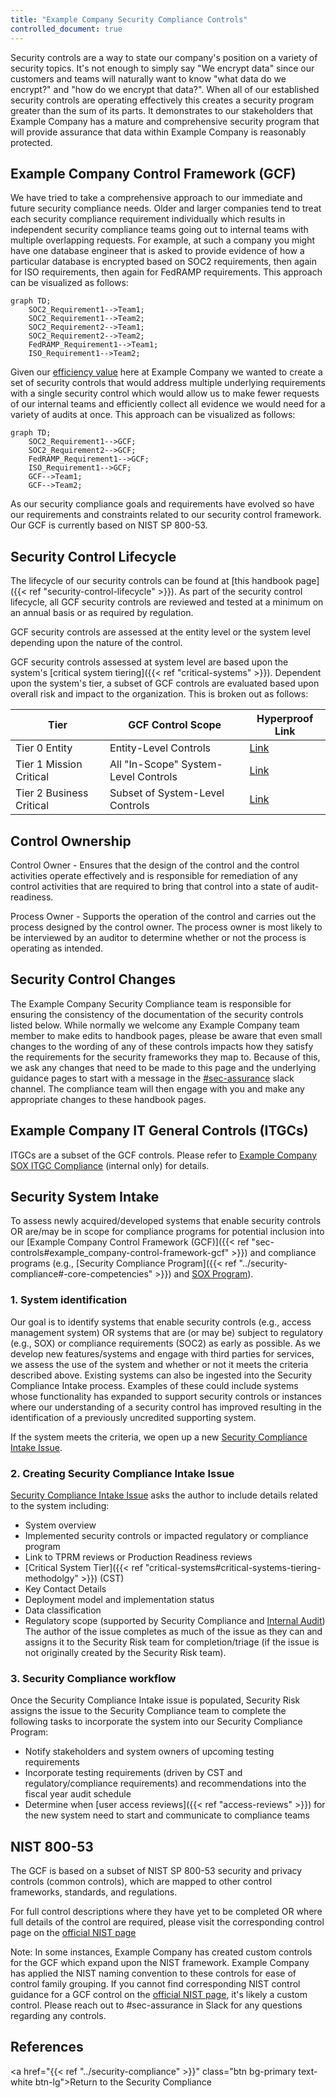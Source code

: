 ```yaml
---
title: "Example Company Security Compliance Controls"
controlled_document: true
---
```


Security controls are a way to state our company's position on a variety of security topics. It's not enough to simply say "We encrypt data" since our customers and teams will naturally want to know "what data do we encrypt?" and "how do we encrypt that data?". When all of our established security controls are operating effectively this creates a security program greater than the sum of its parts. It demonstrates to our stakeholders that Example Company has a mature and comprehensive security program that will provide assurance that data within Example Company is reasonably protected.

## Example Company Control Framework (GCF)

We have tried to take a comprehensive approach to our immediate and future security compliance needs. Older and larger companies tend to treat each security compliance requirement individually which results in independent security compliance teams going out to internal teams with multiple overlapping requests. For example, at such a company you might have one database engineer that is asked to provide evidence of how a particular database is encrypted based on SOC2 requirements, then again for ISO requirements, then again for FedRAMP requirements. This approach can be visualized as follows:

```mermaid
graph TD;
    SOC2_Requirement1-->Team1;
    SOC2_Requirement1-->Team2;
    SOC2_Requirement2-->Team1;
    SOC2_Requirement2-->Team2;
    FedRAMP_Requirement1-->Team1;
    ISO_Requirement1-->Team2;
```

Given our [efficiency value](/handbook/values/#efficiency) here at Example Company we wanted to create a set of security controls that would address multiple underlying requirements with a single security control which would allow us to make fewer requests of our internal teams and efficiently collect all evidence we would need for a variety of audits at once. This approach can be visualized as follows:

```mermaid
graph TD;
    SOC2_Requirement1-->GCF;
    SOC2_Requirement2-->GCF;
    FedRAMP_Requirement1-->GCF;
    ISO_Requirement1-->GCF;
    GCF-->Team1;
    GCF-->Team2;
```

As our security compliance goals and requirements have evolved so have our requirements and constraints related to our security control framework. Our GCF is currently based on NIST SP 800-53.

## Security Control Lifecycle

The lifecycle of our security controls can be found at [this handbook page]({{< ref "security-control-lifecycle" >}}). As part of the security control lifecycle, all GCF security controls are reviewed and tested at a minimum on an annual basis or as required by regulation.

GCF security controls are assessed at the entity level or the system level depending upon the nature of the control.

GCF security controls assessed at system level are based upon the system's [critical system tiering]({{< ref "critical-systems" >}}). Dependent upon the system's tier, a subset of GCF controls are evaluated based upon overall risk and impact to the organization. This is broken out as follows:

|Tier |     GCF Control Scope |     Hyperproof Link|
|--|--|--|
|Tier 0 Entity|Entity-Level Controls| [Link](https://hyperproof.app/org/d7c741c0-4cdc-11ee-b76d-562ad257a689/controls?filters=cf-f6f3a9aa-9dd6-11ee-92d4-760afca11dae%3DTier%25200%2520Entity&sortGridBy=scopeName&view=grid)|
|Tier 1 Mission Critical|All "In-Scope" System-Level Controls| [Link](https://hyperproof.app/org/d7c741c0-4cdc-11ee-b76d-562ad257a689/controls?filters=cf-f6f3a9aa-9dd6-11ee-92d4-760afca11dae%3DTier%25201%2520Mission%2520Critical&sortGridBy=scopeName&view=grid)|
|Tier 2 Business Critical|Subset of System-Level Controls| [Link](https://hyperproof.app/org/d7c741c0-4cdc-11ee-b76d-562ad257a689/controls?filters=cf-f6f3a9aa-9dd6-11ee-92d4-760afca11dae%3DTier%25202%2520Business%2520Critical&sortGridBy=scopeName&view=grid)|

## Control Ownership

Control Owner - Ensures that the design of the control and the control activities operate effectively and is responsible for remediation of any control activities that are required to bring that control into a state of audit-readiness.

Process Owner - Supports the operation of the control and carries out the process designed by the control owner. The process owner is most likely to be interviewed by an auditor to determine whether or not the process is operating as intended.

## Security Control Changes

The Example Company Security Compliance team is responsible for ensuring the consistency of the documentation of the security controls listed below. While normally we welcome any Example Company team member to make edits to handbook pages, please be aware that even small changes to the wording of any of these controls impacts how they satisfy the requirements for the security frameworks they map to. Because of this, we ask any changes that need to be made to this page and the underlying guidance pages to start with a message in the [#sec-assurance](https://slack.com/app_redirect?channel=sec-assurance) slack channel. The compliance team will then engage with you and make any appropriate changes to these handbook pages.

## Example Company IT General Controls (ITGCs)

ITGCs are a subset of the GCF controls. Please refer to [Example Company SOX ITGC Compliance](https://internal.example_company.com/handbook/finance/sox-internal-controls/) (internal only) for details.

## Security System Intake

To assess newly acquired/developed systems that enable security controls OR are/may be in scope for compliance programs for potential inclusion into our [Example Company Control Framework (GCF)]({{< ref "sec-controls#example_company-control-framework-gcf" >}}) and compliance programs  (e.g., [Security Compliance Program]({{< ref "../security-compliance#-core-competencies" >}}) and [SOX Program](https://internal.example_company.com/handbook/internal-audit/sarbanes-oxley/)).

### 1. System identification

Our goal is to identify systems that enable security controls (e.g., access management system) OR systems that are (or may be) subject to regulatory (e.g., SOX) or compliance requirements (SOC2) as early as possible. As we develop new features/systems and engage with third parties for services, we assess the use of the system and whether or not it meets the criteria described above. Existing systems can also be ingested into the Security Compliance Intake process. Examples of these could include systems whose functionality has expanded to support security controls or instances where our understanding of a security control has improved resulting in the identification of a previously uncredited supporting system.

If the system meets the criteria, we open up a new [Security Compliance Intake Issue](https://example_company.com/example_company-com/gl-security/security-assurance/security-compliance-commercial-and-dedicated/security-compliance-intake/-/issues/new?issue[title]=System%20Intake:%20%5BSystem%20Name%20FY2%23%20Q%23%5D&issuable_template=intakeform).

### 2. Creating Security Compliance Intake Issue

[Security Compliance Intake Issue](https://example_company.com/example_company-com/gl-security/security-assurance/security-compliance-commercial-and-dedicated/security-compliance-intake/-/issues/new?issue[title]=System%20Intake:%20%5BSystem%20Name%20FY2%23%20Q%23%5D&issuable_template=intakeform) asks the author to include details related to the system including:

- System overview
- Implemented security controls or impacted regulatory or compliance program
- Link to TPRM reviews or Production Readiness reviews
- [Critical System Tier]({{< ref "critical-systems#critical-systems-tiering-methodolgy" >}}) (CST)
- Key Contact Details
- Deployment model and implementation status
- Data classification
- Regulatory scope (supported by Security Compliance and [Internal Audit](https://internal.example_company.com/handbook/internal-audit/))
The author of the issue completes as much of the issue as they can and assigns it to the Security Risk team for completion/triage (if the issue is not originally created by the Security Risk team).

### 3. Security Compliance workflow

Once the Security Compliance Intake issue is populated, Security Risk assigns the issue to the Security Compliance team to complete the following tasks to incorporate the system into our Security Compliance Program:

- Notify stakeholders and system owners of upcoming testing requirements
- Incorporate testing requirements (driven by CST and regulatory/compliance requirements) and recommendations into the fiscal year audit schedule
- Determine when [user access reviews]({{< ref "access-reviews" >}}) for the new system need to start and communicate to compliance teams

## NIST 800-53

The GCF is based on a subset of NIST SP 800-53 security and privacy controls (common controls), which are mapped to other control frameworks, standards, and regulations.

For full control descriptions where they have yet to be completed OR where full details of the control are required, please visit the corresponding control page on the [official NIST page](https://csrc.nist.gov/projects/cprt/catalog#/cprt/framework/version/SP_800_53_5_1_0/home)

Note: In some instances, Example Company has created custom controls for the GCF which expand upon the NIST framework. Example Company has applied the NIST naming convention to these controls for ease of control family grouping. If you cannot find corresponding NIST control guidance for a GCF control on the [official NIST page](https://csrc.nist.gov/projects/cprt/catalog#/cprt/framework/version/SP_800_53_5_1_0/home), it's likely a custom control. Please reach out to #sec-assurance in Slack for any questions regarding any controls.

## References

<a href="{{< ref "../security-compliance" >}}" class="btn bg-primary text-white btn-lg">Return to the Security Compliance</a>
